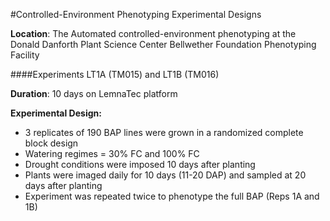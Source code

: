 #Controlled-Environment Phenotyping Experimental Designs

**Location**: The Automated controlled-environment phenotyping at the Donald Danforth Plant Science Center Bellwether Foundation Phenotyping Facility

####Experiments LT1A (TM015) and LT1B  (TM016)

**Duration**: 10 days on LemnaTec platform

**Experimental Design:**
* 3 replicates of 190 BAP lines were grown in a randomized complete block design
* Watering regimes = 30% FC and 100% FC 
* Drought conditions were imposed 10 days after planting
* Plants were imaged daily for 10 days (11-20 DAP) and sampled at 20 days after planting
* Experiment was repeated twice to phenotype the full BAP (Reps 1A and 1B)

